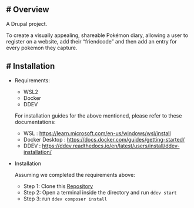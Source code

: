 ## # Overview

A Drupal project.

To create a visually appealing, shareable Pokémon diary, allowing a user to register on a website, add their “friendcode” and then add an entry for every pokemon they capture.

## # Installation
- Requirements:

    - WSL2
    - Docker
    - DDEV 

    For installation guides for the above mentioned, please refer to these documentations:
    - WSL : https://learn.microsoft.com/en-us/windows/wsl/install
    - Docker Desktop : https://docs.docker.com/guides/getting-started/
    - DDEV :  https://ddev.readthedocs.io/en/latest/users/install/ddev-installation/

- Installation

    Assuming we completed the requirements above:
    - Step 1: Clone this [Repository](wwhttps://github.com/papaaldrin/pokemon-diary/)
    - Step 2: Open a terminal inside the directory and run `ddev start`
    - Step 3: run `ddev composer install`

<!-- Todo further information will be added once requirements has been wrapped up -->